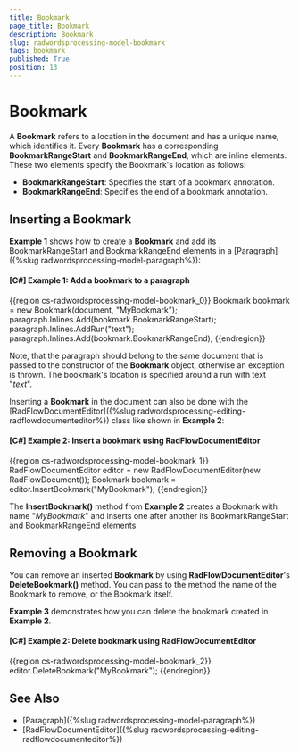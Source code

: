 ```yaml
---
title: Bookmark
page_title: Bookmark
description: Bookmark
slug: radwordsprocessing-model-bookmark
tags: bookmark
published: True
position: 13
---
```


# Bookmark



A __Bookmark__ refers to a location in the document and has a unique name, which identifies it. Every __Bookmark__ has a corresponding __BookmarkRangeStart__ and __BookmarkRangeEnd__, which are inline elements. These two elements specify the Bookmark's location as follows:
      

* __BookmarkRangeStart__: Specifies the start of a bookmark annotation.         
* __BookmarkRangeEnd__: Specifies the end of a bookmark annotation.
          

## Inserting a Bookmark

__Example 1__ shows how to create a __Bookmark__ and add its BookmarkRangeStart and BookmarkRangeEnd elements in a [Paragraph]({%slug radwordsprocessing-model-paragraph%}):
        

#### __[C#] Example 1: Add а bookmark to а paragraph__

{{region cs-radwordsprocessing-model-bookmark_0}}
	Bookmark bookmark = new Bookmark(document, "MyBookmark");
	paragraph.Inlines.Add(bookmark.BookmarkRangeStart);
	paragraph.Inlines.AddRun("text");
	paragraph.Inlines.Add(bookmark.BookmarkRangeEnd);
{{endregion}}



Note, that the paragraph should belong to the same document that is passed to the constructor of the __Bookmark__ object, otherwise an exception is thrown. The bookmark's location is specified around a run with text "*text*".
        

Inserting a __Bookmark__ in the document can also be done with the [RadFlowDocumentEditor]({%slug radwordsprocessing-editing-radflowdocumenteditor%}) class like shown in __Example 2__:
        

#### __[C#] Example 2: Insert а bookmark using RadFlowDocumentEditor__

{{region cs-radwordsprocessing-model-bookmark_1}}
	RadFlowDocumentEditor editor = new RadFlowDocumentEditor(new RadFlowDocument());
	Bookmark bookmark = editor.InsertBookmark("MyBookmark");
{{endregion}}



The __InsertBookmark()__ method from __Example 2__ creates a Bookmark with name "*MyBookmark*" and inserts one after another its BookmarkRangeStart and BookmarkRangeEnd elements.
        

## Removing a Bookmark 

You can remove an inserted __Bookmark__ by using __RadFlowDocumentEditor__'s __DeleteBookmark()__ method. You can pass to the method the name of the Bookmark to remove, or the Bookmark itself.
        

__Example 3__ demonstrates how you can delete the bookmark created in __Example 2__.
        

#### __[C#] Example 2: Delete bookmark using RadFlowDocumentEditor__

{{region cs-radwordsprocessing-model-bookmark_2}}
	editor.DeleteBookmark("MyBookmark");
{{endregion}}



## See Also

 * [Paragraph]({%slug radwordsprocessing-model-paragraph%})
 * [RadFlowDocumentEditor]({%slug radwordsprocessing-editing-radflowdocumenteditor%})
